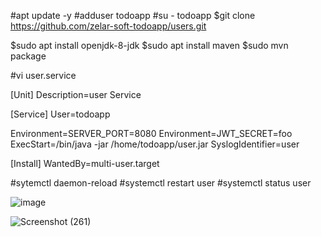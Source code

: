 
#apt update -y
#adduser todoapp
#su - todoapp
$git clone https://github.com/zelar-soft-todoapp/users.git
 
$sudo apt install openjdk-8-jdk
$sudo apt install maven
$sudo mvn package

#vi user.service

[Unit]
Description=user Service

[Service]
User=todoapp

Environment=SERVER_PORT=8080
Environment=JWT_SECRET=foo
ExecStart=/bin/java -jar /home/todoapp/user.jar
SyslogIdentifier=user

[Install]
WantedBy=multi-user.target

#sytemctl daemon-reload
#systemctl restart user
#systemctl status user







![image](https://user-images.githubusercontent.com/82602260/116801312-446c7e80-ab26-11eb-9fc8-81a8a6ff09ef.png)


![Screenshot (261)](https://user-images.githubusercontent.com/82602260/116852696-693e2000-ac12-11eb-9e91-bf836a857998.png)

